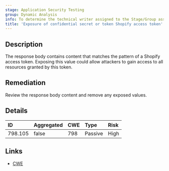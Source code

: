 ```yaml
---
stage: Application Security Testing
group: Dynamic Analysis
info: To determine the technical writer assigned to the Stage/Group associated with this page, see https://handbook.gitlab.com/handbook/product/ux/technical-writing/#assignments
title: 'Exposure of confidential secret or token Shopify access token'
---
```


## Description

The response body contains content that matches the pattern of a Shopify access token.
Exposing this value could allow attackers to gain access to all resources granted by this token.

## Remediation

Review the response body content and remove any exposed values.

## Details

| ID | Aggregated | CWE | Type | Risk |
|:---|:-----------|:----|:-----|:-----|
| 798.105 | false | 798 | Passive | High |

## Links

- [CWE](https://cwe.mitre.org/data/definitions/798.html)
